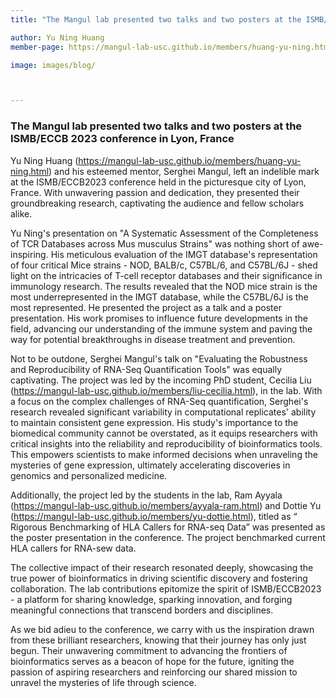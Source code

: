 ```yaml
---
title: "The Mangul lab presented two talks and two posters at the ISMB/ECCB 2023 conference in Lyon, France"

author: Yu Ning Huang
member-page: https://mangul-lab-usc.github.io/members/huang-yu-ning.html

image: images/blog/



---
```

### The Mangul lab presented two talks and two posters at the ISMB/ECCB 2023 conference in Lyon, France

Yu Ning Huang (https://mangul-lab-usc.github.io/members/huang-yu-ning.html) and his esteemed mentor, Serghei Mangul, left an indelible mark at the ISMB/ECCB2023 conference held in the picturesque city of Lyon, France. With unwavering passion and dedication, they presented their groundbreaking research, captivating the audience and fellow scholars alike.

Yu Ning's presentation on "A Systematic Assessment of the Completeness of TCR Databases across Mus musculus Strains" was nothing short of awe-inspiring. His meticulous evaluation of the IMGT database's representation of four critical Mice strains - NOD, BALB/c, C57BL/6, and C57BL/6J - shed light on the intricacies of T-cell receptor databases and their significance in immunology research. The results revealed that the NOD mice strain is the most underrepresented in the IMGT database, while the C57BL/6J is the most represented. He presented the project as a talk and a poster presentation. His work promises to influence future developments in the field, advancing our understanding of the immune system and paving the way for potential breakthroughs in disease treatment and prevention.

Not to be outdone, Serghei Mangul's talk on "Evaluating the Robustness and Reproducibility of RNA-Seq Quantification Tools" was equally captivating. The project was led by the incoming PhD student, Cecilia Liu (https://mangul-lab-usc.github.io/members/liu-cecilia.html), in the lab. With a focus on the complex challenges of RNA-Seq quantification, Serghei's research revealed significant variability in computational replicates' ability to maintain consistent gene expression. His study's importance to the biomedical community cannot be overstated, as it equips researchers with critical insights into the reliability and reproducibility of bioinformatics tools. This empowers scientists to make informed decisions when unraveling the mysteries of gene expression, ultimately accelerating discoveries in genomics and personalized medicine.

Additionally, the project led by the students in the lab, Ram Ayyala (https://mangul-lab-usc.github.io/members/ayyala-ram.html) and Dottie Yu (https://mangul-lab-usc.github.io/members/yu-dottie.html), titled as “ Rigorous Benchmarking of HLA Callers for RNA-seq Data” was presented as the poster presentation in the conference. The project benchmarked current HLA callers for RNA-sew data.

The collective impact of their research resonated deeply, showcasing the true power of bioinformatics in driving scientific discovery and fostering collaboration. The lab contributions epitomize the spirit of ISMB/ECCB2023 - a platform for sharing knowledge, sparking innovation, and forging meaningful connections that transcend borders and disciplines.

As we bid adieu to the conference, we carry with us the inspiration drawn from these brilliant researchers, knowing that their journey has only just begun. Their unwavering commitment to advancing the frontiers of bioinformatics serves as a beacon of hope for the future, igniting the passion of aspiring researchers and reinforcing our shared mission to unravel the mysteries of life through science.
